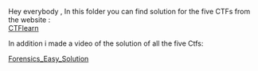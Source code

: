 
Hey everybody , In this folder you can find solution for the five CTFs from the website : \
[CTFlearn](https://ctflearn.com/problems)

In addition i made a video of the solution of all the five Ctfs:

 [Forensics_Easy_Solution]("https://www.youtube.com/watch?v=CwkcpJsHZfk)
